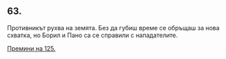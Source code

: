 ## 63.

Противникът рухва на земята. Без да губиш време се обръщаш за
нова схватка, но Борил и Пано са се справили с нападателите.

[Премини на 125.](./125)

